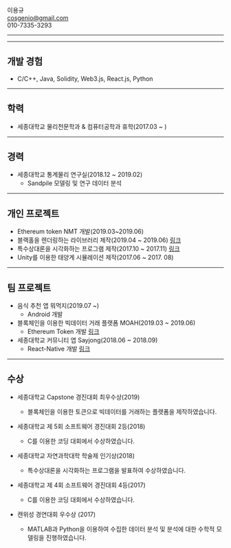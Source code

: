 
이용규  
cosgenio@gmail.com  
010-7335-3293

***
***

## 개발 경험
  * C/C++, Java, Solidity, Web3.js, React.js, Python
 
***


## 학력
 * 세종대학교 물리천문학과 & 컴퓨터공학과 휴학(2017.03 ~ )

***

## 경력
  * 세종대학교 통계물리 연구실(2018.12 ~ 2019.02)
    * Sandpile 모델링 및 연구 데이터 분석
    
***
    
## 개인 프로젝트
  * Ethereum token NMT 개발(2019.03~2019.06)
  * 블랙홀을 렌더링하는 라이브러리 제작(2019.04 ~ 2019.06) [링크](https://youtu.be/u7VBTsMErjc)
  * 특수상대론을 시각화하는 프로그램 제작(2017.10 ~ 2017.11) [링크](https://youtu.be/oADxS49q2ZA)
  * Unity를 이용한 태양계 시뮬레이션 제작(2017.06 ~ 2017. 08)

***
  
## 팀 프로젝트
  * 음식 추천 앱 뭐먹지(2019.07 ~)
    * Android 개발
  * 블록체인을 이용한 빅데이터 거래 플랫폼 MOAH(2019.03 ~ 2019.06)
    * Ethereum Token 개발 [링크](https://github.com/alom-sejong/NMT-Solidity)
  * 세종대학교 커뮤니티 앱 Sayjong(2018.06 ~ 2018.09)
    * React-Native 개발 [링크](https://github.com/lackhole/sayjong)
    
***

## 수상
  * 세종대학교 Capstone 경진대회 최우수상(2019)
    * 블록체인을 이용한 토큰으로 빅데이터를 거래하는 플랫폼을 제작하였습니다.


  * 세종대학교 제 5회 소프트웨어 경진대회 2등(2018)
    * C를 이용한 코딩 대회에서 수상하였습니다.
    
    
  * 세종대학교 자연과학대학 학술제 인기상(2018)
    * 특수상대론을 시각화하는 프로그램을 발표하여 수상하였습니다.


  * 세종대학교 제 4회 소프트웨어 경진대회 4등(2017)
    * C를 이용한 코딩 대회에서 수상하였습니다.
    

  * 캔위성 경연대회 우수상 (2017)
    * MATLAB과 Python을 이용하여 수집한 데이터 분석 및 분석에 대한 수학적 모델링을 진행하였습니다.
    
